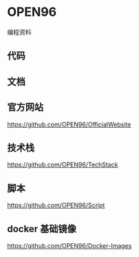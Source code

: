 # OPEN96

编程资料

## 代码

## 文档

## 官方网站

https://github.com/OPEN96/OfficialWebsite

## 技术栈

https://github.com/OPEN96/TechStack

## 脚本

https://github.com/OPEN96/Script

## docker 基础镜像

https://github.com/OPEN96/Docker-Images
